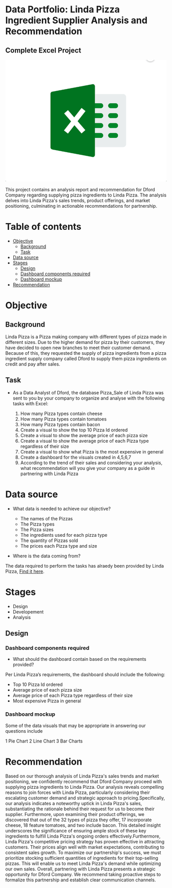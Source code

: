# Data Portfolio: Linda Pizza Ingredient Supplier Analysis and Recommendation

## Complete Excel Project 

![excel_to_powerbi_animated-diagram](assets/images/excel-icons-animation.gif)

This project contains an analysis report and recommendation for Dford Company regarding supplying pizza ingredients to Linda Pizza. The analysis delves into Linda Pizza's sales trends, product offerings, and market positioning, culminating in actionable recommendations for partnership.

# Table of contents
- [Objective](#objective)
  - [Background](#background)
  - [Task](#task)
- [Data source](#data_source)
- [Stages](#stages)
  - [Design](#design)
  - [Dashboard components required](#dashboard_components_required)
  - [Dashboard mockup](#dashboard_mockup)
- [Recommendation](#recommendation)


# Objective

## Background 

Linda Pizza is a Pizza making company with different types of pizza made in different sizes.
Due to the higher demand for pizza by their customers, they have decided to open new 
branches to meet their customer demand. Because of this, they requested the supply of pizza 
ingredients from a pizza ingredient supply company called Dford to supply them pizza 
ingredients on credit and pay after sales.

## Task

* As a Data Analyst of Dford, the database Pizza_Sale of Linda Pizza was sent to you by your 
company to organize and analyse with the following tasks with Excel:

   1. How many Pizza types contain cheese
   2. How many Pizza types contain tomatoes
   3. How many Pizza types contain bacon
   4. Create a visual to show the top 10 Pizza Id ordered
   5. Create a visual to show the average price of each pizza size
   6. Create a visual to show the average price of each Pizza type regardless of their size
   7. Create a visual to show what Pizza is the most expensive in general
   8. Create a dashboard for the visuals created in 4,5,6,7
   9. According to the trend of their sales and considering your analysis, what recommendation will you give your company as a guide in partnering with Linda Pizza
 
# Data source

   * What data is needed to achieve our objective?
       * The names of the Pizzas
       * The Pizza types
       * The Pizza sizes
       * The ingredients used for each pizza type
       * The quantity of Pizzas sold
       * The prices each Pizza type and size

   * Where is the data coming from?
    
The data required to perform the tasks has alraedy been provided by Linda Pizza, [Find it here](https://github.com/EthelChila01/Dford-Analysis/tree/main/assets/docs).

# Stages

   * Design
   * Developement
   * Analysis

## Design

### Dashboard components required

   * What should the dashboard contain based on the requirements provided?
     
Per Linda Pizza’s requirements, the dashboard should include the following:

   *  Top 10 Pizza Id ordered
   *  Average price of each pizza size
   *  Average price of each Pizza type regardless of their size
   *  Most expensive Pizza in general
     
### Dashboard mockup

Some of the data visuals that may be appropriate in answering our questions include

   1 Pie Chart
   2 Line Chart
   3 Bar Charts

# Recommendation
Based on our thorough analysis of Linda Pizza's sales trends and market positioning, we confidently recommend that Dford Company proceed with supplying pizza ingredients to Linda Pizza. Our analysis reveals compelling reasons to join forces with Linda Pizza, particularly considering their escalating customer demand and strategic approach to pricing.Specifically, our analysis indicates a noteworthy uptick in Linda Pizza's sales, substantiating the rationale behind their request for us to become their supplier. Furthermore, upon examining their product offerings, we discovered that out of the 32 types of pizza they offer, 17 incorporate cheese, 18 feature tomatoes, and two include bacon. This detailed insight underscores the significance of ensuring ample stock of these key ingredients to fulfill Linda Pizza's ongoing orders effectively.Furthermore, Linda Pizza's competitive pricing strategy has proven effective in attracting customers. Their prices align well with market expectations, contributing to consistent sales growth.
To maximize our partnership's success, we must prioritize stocking sufficient quantities of ingredients for their top-selling pizzas. This will enable us to meet Linda Pizza's demand while optimizing our own sales. Overall, partnering with Linda Pizza presents a strategic opportunity for Dford Company. We recommend taking proactive steps to formalize this partnership and establish clear communication channels.










